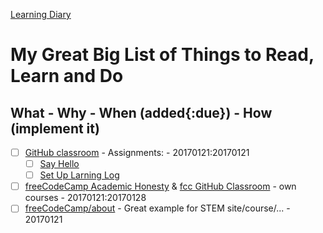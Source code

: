 [Learning Diary](https://github.com/janzeteachesit/forever-learning/blob/master/README.md)

# My Great Big List of Things to Read, Learn and Do

## What - Why - When (added{:due}) - How (implement it)

- [ ] [GitHub classroom](https://classroom.github.com/classrooms/17445834-2016-2017-ap-csp-i2cs) -  Assignments:  - 20170121:20170121
    - [ ] [Say Hello](https://classroom.github.com/assignment-invitations/1530a34b6103959d1b448bea84c51d73) 
    - [ ] [Set Up Larning Log](https://classroom.github.com/assignment-invitations/036035f4d79c5ffac8af470966f0b948)
- [ ] [freeCodeCamp Academic Honesty](https://www.freecodecamp.com/academic-honesty) & [fcc GitHub Classroom](https://github.com/templetontitan/20162017-classroom-outline/blob/master/practice/freecodecamp.md) - own courses - 20170121:20170128
- [ ] [freeCodeCamp/about](https://www.freecodecamp.com/about/) - Great example for STEM site/course/... - 20170121
